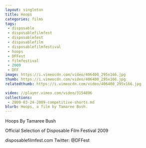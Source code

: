 ```yaml
---
layout: singleton
title: Hoops
categories: films
tags:
 - disposable
 - disposablefilmfest
 - disposablefest
 - disposablefilm
 - disposablefilmfestival
 - hoops
 - DFFest
 - filmfestival
 - 2009
 - DFF
image: https://i.vimeocdn.com/video/406400_295x166.jpg
thumb: https://i.vimeocdn.com/video/406400_295x166.jpg
relatedthumb: https://i.vimeocdn.com/video/406400_295x166.jpg

video: //player.vimeo.com/video/3154896
collections:
 - 2009-03-24-2009-competitive-shorts.md
blurb: Hoops, a film by Tamaree Bush.
---
```


Hoops
By Tamaree Bush

Official Selection of Disposable Film Festival 2009

disposablefilmfest.com
Twitter: @DFFest